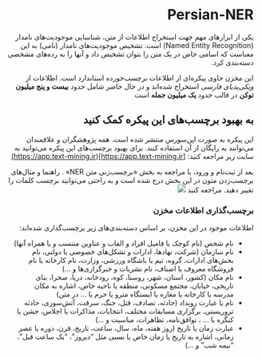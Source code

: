 <div dir="rtl">

# Persian-NER
یکی از ابزارهای مهم جهت استخراج اطلاعات از متن، شناسایی موجودیت‌های نامدار (Named Entity Recognition) است. تشخیص موجودیت‌های نامدار (نامی) به این معناست که اسامی خاص در یک متن را بتوان تشخیص داد و آنها را به رده‌های مشخصی دسته‌بندی کرد.

این مخزن حاوی پیکره‌ای از اطلاعات برچسب‌خورده استاندارد است. اطلاعات از *ویکی‌پدیای فارسی* استخراج شده‌اند و در حال حاضر شامل حدود **بیست و پنج میلیون توکن** در قالب حدود **یک میلیون جمله** است

## به بهبود برچسب‌های این پیکره کمک کنید
این پیکره به صورت اپن‌سورس منتشر شده است. همه پژوهشگران و علاقمندان می‌توانند به رایگان از آن استفاده کنند. برای بهبود برچسب‌های این پیکره می‌توانید به سایت زیر مراجعه کنید:
[https://app.text-mining.ir](https://app.text-mining.ir)

بعد از ثبت‌نام و ورود، با مراجعه به بخش «برچسب‌زنی متن NER» . راهنما و مثال‌های برچسب‌زدن متون در این بخش درج شده است و به راحتی می‌توانید برچسب کلمات را تغییر دهید.
مراجعه کنید
![](https://raw.githubusercontent.com/text-mining/persian-ner/master/ner-tag.gif)

### برچسب‌گذاری اطلاعات مخزن
اطلاعات موجود در این مخزن، بر اساس دسته‌بندی‌های زیر برچسب‌گذاری شده‌اند:

* نام شخص (نام کوچک یا فامیل افراد و القاب و عناوین منتسب و یا همراه آنها)
* نام سازمان (شرکت، نهاد‌ها، ادارات و تشکل‌های خصوصی یا دولتی، نام بخش‌های ادارات، گروه، تیم یا باشگاه ورزشی، وزارت، نام کارخانه یا نام فروشگاه معروف یا اصناف، نام نشریات و خبرگزاری‌ها و …)
* نام مکان (کشور، استان، شهر، روستا، کوه، رودخانه، دریا، صحرا، بنای تاریخی، خیابان، مجتمع مسکونی، منطقه یا ناحیه خاص، اشاره به مکان مدرسه یا کارخانه یا مغازه یا ایستگاه مترو یا حرم یا … در متن)
* نام یا عبارت رویداد (حادثه، تصادف، قتل، جنگ، سرقت، آتش‌سوزی، حادثه تروریستی، برگزاری مسابقات مختلف، انتخابات، مذاکرات یا اجلاس، جشن یا کنگره یا … ، توافق‌نامه، تظاهرات، مناسبت و …)
* عبارت زمان یا تاریخ (روز هفته، ماه، سال، ساعت، تاریخ، قرن، دوره یا عصر زمانی، اشاره به تاریخ یا زمان خاص یا نسبی مثل “دیروز”، “یک ساعت قبل”، “نیمه شب” و …)




</div>
